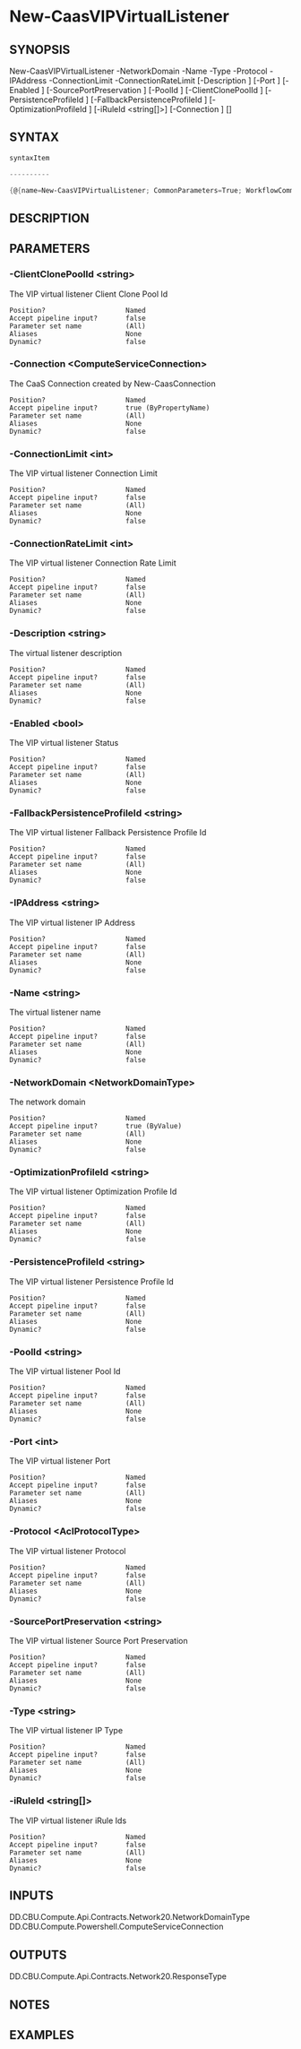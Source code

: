 ﻿New-CaasVIPVirtualListener
===================

## SYNOPSIS

New-CaasVIPVirtualListener -NetworkDomain <NetworkDomainType> -Name <string> -Type <string> -Protocol <AclProtocolType> -IPAddress <string> -ConnectionLimit <int> -ConnectionRateLimit <int> [-Description <string>] [-Port <int>] [-Enabled <bool>] [-SourcePortPreservation <string>] [-PoolId <string>] [-ClientClonePoolId <string>] [-PersistenceProfileId <string>] [-FallbackPersistenceProfileId <string>] [-OptimizationProfileId <string>] [-iRuleId <string[]>] [-Connection <ComputeServiceConnection>] [<CommonParameters>]


## SYNTAX
```powershell
syntaxItem                                                                                                            

----------                                                                                                            

{@{name=New-CaasVIPVirtualListener; CommonParameters=True; WorkflowCommonParameters=False; parameter=System.Object[]}}
```

## DESCRIPTION


## PARAMETERS
### -ClientClonePoolId &lt;string&gt;
The VIP virtual listener Client Clone Pool Id
```
Position?                    Named
Accept pipeline input?       false
Parameter set name           (All)
Aliases                      None
Dynamic?                     false
```
 
### -Connection &lt;ComputeServiceConnection&gt;
The CaaS Connection created by New-CaasConnection
```
Position?                    Named
Accept pipeline input?       true (ByPropertyName)
Parameter set name           (All)
Aliases                      None
Dynamic?                     false
```
 
### -ConnectionLimit &lt;int&gt;
The VIP virtual listener Connection Limit
```
Position?                    Named
Accept pipeline input?       false
Parameter set name           (All)
Aliases                      None
Dynamic?                     false
```
 
### -ConnectionRateLimit &lt;int&gt;
The VIP virtual listener Connection Rate Limit
```
Position?                    Named
Accept pipeline input?       false
Parameter set name           (All)
Aliases                      None
Dynamic?                     false
```
 
### -Description &lt;string&gt;
The virtual listener description
```
Position?                    Named
Accept pipeline input?       false
Parameter set name           (All)
Aliases                      None
Dynamic?                     false
```
 
### -Enabled &lt;bool&gt;
The VIP virtual listener Status
```
Position?                    Named
Accept pipeline input?       false
Parameter set name           (All)
Aliases                      None
Dynamic?                     false
```
 
### -FallbackPersistenceProfileId &lt;string&gt;
The VIP virtual listener Fallback Persistence Profile Id
```
Position?                    Named
Accept pipeline input?       false
Parameter set name           (All)
Aliases                      None
Dynamic?                     false
```
 
### -IPAddress &lt;string&gt;
The VIP virtual listener IP Address
```
Position?                    Named
Accept pipeline input?       false
Parameter set name           (All)
Aliases                      None
Dynamic?                     false
```
 
### -Name &lt;string&gt;
The virtual listener name
```
Position?                    Named
Accept pipeline input?       false
Parameter set name           (All)
Aliases                      None
Dynamic?                     false
```
 
### -NetworkDomain &lt;NetworkDomainType&gt;
The network domain
```
Position?                    Named
Accept pipeline input?       true (ByValue)
Parameter set name           (All)
Aliases                      None
Dynamic?                     false
```
 
### -OptimizationProfileId &lt;string&gt;
The VIP virtual listener Optimization Profile Id
```
Position?                    Named
Accept pipeline input?       false
Parameter set name           (All)
Aliases                      None
Dynamic?                     false
```
 
### -PersistenceProfileId &lt;string&gt;
The VIP virtual listener Persistence Profile Id
```
Position?                    Named
Accept pipeline input?       false
Parameter set name           (All)
Aliases                      None
Dynamic?                     false
```
 
### -PoolId &lt;string&gt;
The VIP virtual listener Pool Id
```
Position?                    Named
Accept pipeline input?       false
Parameter set name           (All)
Aliases                      None
Dynamic?                     false
```
 
### -Port &lt;int&gt;
The VIP virtual listener Port
```
Position?                    Named
Accept pipeline input?       false
Parameter set name           (All)
Aliases                      None
Dynamic?                     false
```
 
### -Protocol &lt;AclProtocolType&gt;
The VIP virtual listener Protocol
```
Position?                    Named
Accept pipeline input?       false
Parameter set name           (All)
Aliases                      None
Dynamic?                     false
```
 
### -SourcePortPreservation &lt;string&gt;
The VIP virtual listener Source Port Preservation
```
Position?                    Named
Accept pipeline input?       false
Parameter set name           (All)
Aliases                      None
Dynamic?                     false
```
 
### -Type &lt;string&gt;
The VIP virtual listener IP Type
```
Position?                    Named
Accept pipeline input?       false
Parameter set name           (All)
Aliases                      None
Dynamic?                     false
```
 
### -iRuleId &lt;string[]&gt;
The VIP virtual listener iRule Ids
```
Position?                    Named
Accept pipeline input?       false
Parameter set name           (All)
Aliases                      None
Dynamic?                     false
```

## INPUTS
DD.CBU.Compute.Api.Contracts.Network20.NetworkDomainType
DD.CBU.Compute.Powershell.ComputeServiceConnection


## OUTPUTS
DD.CBU.Compute.Api.Contracts.Network20.ResponseType


## NOTES


## EXAMPLES
